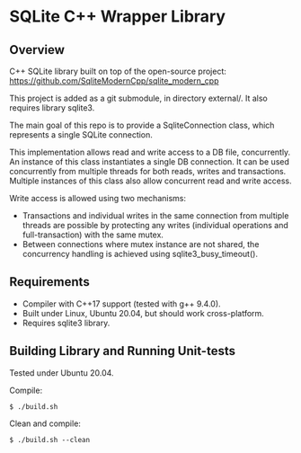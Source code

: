 # SQLite C++ Wrapper Library

## Overview

C++ SQLite library built on top of the open-source project:
https://github.com/SqliteModernCpp/sqlite_modern_cpp

This project is added as a git submodule, in directory external/.
It also requires library sqlite3.

The main goal of this repo is to provide a SqliteConnection class, which represents a single SQLite connection.

This implementation allows read and write access to a DB file, concurrently.
An instance of this class instantiates a single DB connection. It can be used concurrently from multiple threads for both reads, writes and transactions.
Multiple instances of this class also allow concurrent read  and write access.

Write access is allowed using two mechanisms:
- Transactions and individual writes in the same connection from multiple threads are possible by protecting any writes (individual operations and full-transaction) with the same mutex.
- Between connections where mutex instance are not shared, the concurrency handling is achieved using sqlite3_busy_timeout().

## Requirements

- Compiler with C++17 support (tested with g++ 9.4.0).
- Built under Linux, Ubuntu 20.04, but should work cross-platform.
- Requires sqlite3 library.

## Building Library and Running Unit-tests

Tested under Ubuntu 20.04.

Compile:

    $ ./build.sh

Clean and compile:

    $ ./build.sh --clean
